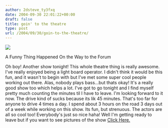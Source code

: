 ```yaml
---
author: 2dsteve_ty3fxq
date: 2004-09-30 22:01:22+00:00
draft: false
title: goin' to the theatre
type: post
url: /2004/09/30/goin-to-the-theatre/
---
```


![](http://susanstripling.com/proofing/092104_forum_sp/preview/601f9377.jpg)

A Funny Thing Happened On the Way to the Forum


Oh boy! Another show tonight! This whole theatre thing is really awesome. I've really enjoyed being a light board operator. I didn't think it would be this fun, and it wasn't to begin with but I've met some super cool people working out there. Alas, nobody plays bass...but thats okay! It's a really good show too which helps a lot. I've got to go tonight and I find myself pretty much counting the minutes til I have to leave. I'm looking forward to it now. The drive kind of sucks because its lik 45 minutes. That's too far for anyone to drive 4 times a day. I spend about 3 hours on the road 3 days out of a week while working on this show. Its fun, but strenuous. The actors are all so cool too! Everybody's just so nice haha! Well I'm getting ready to leave but if you want to see pictures of the show [Click Here.](http://susanstripling.com/proofing/092104_forum_sp/)

